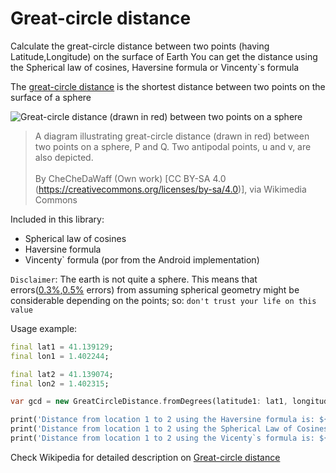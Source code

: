 # Great-circle distance

Calculate the great-circle distance between two points (having Latitude,Longitude) on the surface of Earth 
You can get the distance using the Spherical law of cosines, Haversine formula or Vincenty`s formula  

The [great-circle distance][3] is the shortest distance between two points on the surface of a sphere

![Great-circle distance (drawn in red) between two points on a sphere][great_circle_distance]
> A diagram illustrating great-circle distance (drawn in red) between two points on a sphere, P and Q. Two antipodal points, u and v, are also depicted. <br><br> By CheCheDaWaff (Own work) [CC BY-SA 4.0 (https://creativecommons.org/licenses/by-sa/4.0)], via Wikimedia Commons

Included in this library:

- Spherical law of cosines 
- Haversine formula 
- Vincenty` formula (por from the Android implementation)

`Disclaimer`: The earth is not quite a sphere. This means that errors([0.3%][1],[0.5%][2] errors) from assuming spherical geometry might be considerable depending on the points; so: `don't trust your life on this value`

Usage example:

```dart
final lat1 = 41.139129;
final lon1 = 1.402244;

final lat2 = 41.139074;
final lon2 = 1.402315;

var gcd = new GreatCircleDistance.fromDegrees(latitude1: lat1, longitude1: lon1, latitude2: lat2, longitude2: lon2);

print('Distance from location 1 to 2 using the Haversine formula is: ${gcd.haversineDistance()}');
print('Distance from location 1 to 2 using the Spherical Law of Cosines is: ${gcd.sphericalLawOfCosinesDistance()}');
print('Distance from location 1 to 2 using the Vicenty`s formula is: ${gcd.vincentyDistance()}');
```

Check Wikipedia for detailed description on [Great-circle distance][3]

[1]: https://gis.stackexchange.com/questions/25494/how-accurate-is-approximating-the-earth-as-a-sphere#25580
[2]: https://en.wikipedia.org/wiki/Great-circle_distance#cite_note-1
[3]: https://en.wikipedia.org/wiki/Great-circle_distance
[great_circle_distance]: https://upload.wikimedia.org/wikipedia/commons/thumb/c/cb/Illustration_of_great-circle_distance.svg/500px-Illustration_of_great-circle_distance.svg.png
